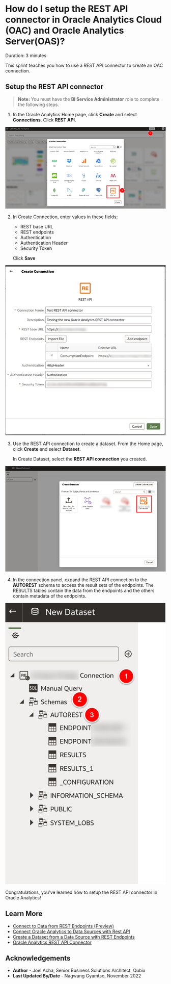 # How do I setup the REST API connector in Oracle Analytics Cloud (OAC) and Oracle Analytics Server(OAS)?

Duration: 3 minutes

This sprint teaches you how to use a REST API connector to create an OAC connection.

## Setup the REST API connector

>**Note:** You must have the **BI Service Administrator** role to complete the following steps.

1. In the Oracle Analytics Home page, click **Create** and select **Connections**. Click **REST API**.

  ![Connections](images/create-connections.png)

2. In Create Connection, enter values in these fields:

	 * REST base URL
   * REST endpoints
   * Authentication
   * Authentication Header
   * Security Token

   Click **Save**

  ![Enter REST API connector details](images/connection-details.png)

3. Use the REST API connection to create a dataset. From the Home page, click **Create** and select **Dataset**.

   In Create Dataset, select the **REST API connection** you created.

  ![Create dataset](images/create-dataset.png)

4. In the connection panel, expand the REST API connection to the **AUTOREST** schema to access the result sets of the endpoints. The RESULTS tables contain the data from the endpoints and the others contain metadata of the endpoints.

  ![New dataset](images/new-dataset.png)

Congratulations, you've learned how to setup the REST API connector in Oracle Analytics!

## Learn More

* [Connect to Data from REST Endpoints (Preview)](https://docs.oracle.com/en/cloud/paas/analytics-cloud/acsds/connect-data-rest-endpoints.html)
* [Connect Oracle Analytics to Data Sources with Rest API](https://blogs.oracle.com/analytics/post/connect-oracle-analytics-to-rest-api-data-sources)
* [Create a Dataset from a Data Source with REST Endpoints](https://docs.oracle.com/en/cloud/paas/analytics-cloud/acubi/create-dataset-rest-connection.html)
* [Oracle Analytics REST API Connector](http://www.elffar.co.uk/blog/oracle-analytics-rest-api-connector)

## Acknowledgements

* **Author** - Joel Acha, Senior Business Solutions Architect, Qubix
* **Last Updated By/Date** - Nagwang Gyamtso, November 2022
